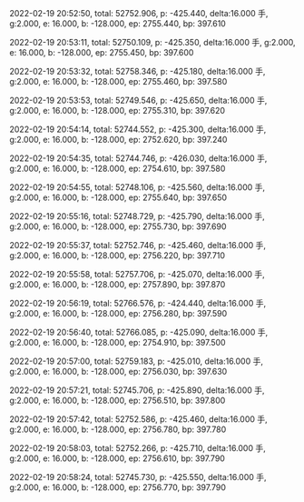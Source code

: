 2022-02-19 20:52:50, total: 52752.906, p: -425.440, delta:16.000 手, g:2.000, e: 16.000, b: -128.000, ep: 2755.440, bp: 397.610

2022-02-19 20:53:11, total: 52750.109, p: -425.350, delta:16.000 手, g:2.000, e: 16.000, b: -128.000, ep: 2755.450, bp: 397.600

2022-02-19 20:53:32, total: 52758.346, p: -425.180, delta:16.000 手, g:2.000, e: 16.000, b: -128.000, ep: 2755.460, bp: 397.580

2022-02-19 20:53:53, total: 52749.546, p: -425.650, delta:16.000 手, g:2.000, e: 16.000, b: -128.000, ep: 2755.310, bp: 397.620

2022-02-19 20:54:14, total: 52744.552, p: -425.300, delta:16.000 手, g:2.000, e: 16.000, b: -128.000, ep: 2752.620, bp: 397.240

2022-02-19 20:54:35, total: 52744.746, p: -426.030, delta:16.000 手, g:2.000, e: 16.000, b: -128.000, ep: 2754.610, bp: 397.580

2022-02-19 20:54:55, total: 52748.106, p: -425.560, delta:16.000 手, g:2.000, e: 16.000, b: -128.000, ep: 2755.640, bp: 397.650

2022-02-19 20:55:16, total: 52748.729, p: -425.790, delta:16.000 手, g:2.000, e: 16.000, b: -128.000, ep: 2755.730, bp: 397.690

2022-02-19 20:55:37, total: 52752.746, p: -425.460, delta:16.000 手, g:2.000, e: 16.000, b: -128.000, ep: 2756.220, bp: 397.710

2022-02-19 20:55:58, total: 52757.706, p: -425.070, delta:16.000 手, g:2.000, e: 16.000, b: -128.000, ep: 2757.890, bp: 397.870

2022-02-19 20:56:19, total: 52766.576, p: -424.440, delta:16.000 手, g:2.000, e: 16.000, b: -128.000, ep: 2756.280, bp: 397.590

2022-02-19 20:56:40, total: 52766.085, p: -425.090, delta:16.000 手, g:2.000, e: 16.000, b: -128.000, ep: 2754.910, bp: 397.500

2022-02-19 20:57:00, total: 52759.183, p: -425.010, delta:16.000 手, g:2.000, e: 16.000, b: -128.000, ep: 2756.030, bp: 397.630

2022-02-19 20:57:21, total: 52745.706, p: -425.890, delta:16.000 手, g:2.000, e: 16.000, b: -128.000, ep: 2756.510, bp: 397.800

2022-02-19 20:57:42, total: 52752.586, p: -425.460, delta:16.000 手, g:2.000, e: 16.000, b: -128.000, ep: 2756.780, bp: 397.780

2022-02-19 20:58:03, total: 52752.266, p: -425.710, delta:16.000 手, g:2.000, e: 16.000, b: -128.000, ep: 2756.610, bp: 397.790

2022-02-19 20:58:24, total: 52745.730, p: -425.550, delta:16.000 手, g:2.000, e: 16.000, b: -128.000, ep: 2756.770, bp: 397.790